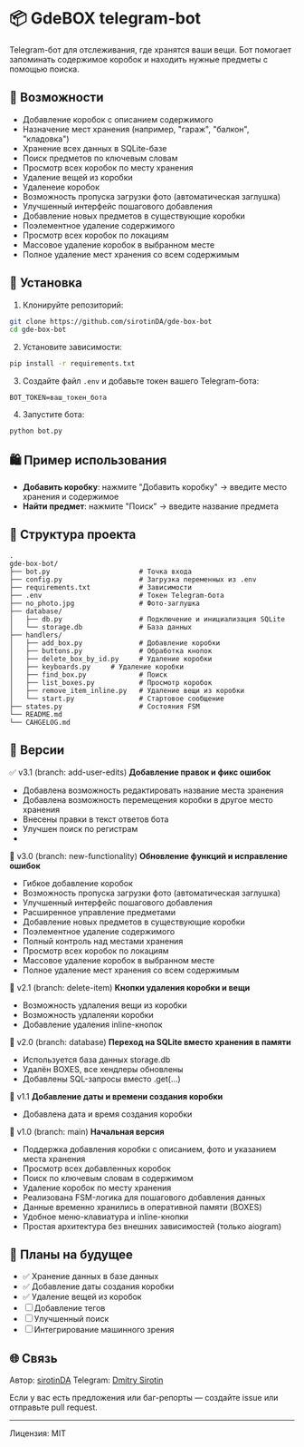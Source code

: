 # 📦 GdeBOX telegram-bot

Telegram-бот для отслеживания, где хранятся ваши вещи. Бот помогает запоминать содержимое коробок и находить нужные предметы с помощью поиска.

## 🚀 Возможности

- Добавление коробок с описанием содержимого
- Назначение мест хранения (например, "гараж", "балкон", "кладовка")
- Хранение всех данных в SQLite-базе
- Поиск предметов по ключевым словам
- Просмотр всех коробок по месту хранения
- Удаление вещей из коробки
- Удаленеие коробок
- Возможность пропуска загрузки фото (автоматическая заглушка)  
- Улучшенный интерфейс пошагового добавления 
- Добавление новых предметов в существующие коробки  
- Поэлементное удаление содержимого
- Просмотр всех коробок по локациям  
- Массовое удаление коробок в выбранном месте  
- Полное удаление мест хранения со всем содержимым

## 💠 Установка

1. Клонируйте репозиторий:

```bash
git clone https://github.com/sirotinDA/gde-box-bot
cd gde-box-bot
```

2. Установите зависимости:

```bash
pip install -r requirements.txt
```

3. Создайте файл `.env` и добавьте токен вашего Telegram-бота:

```env
BOT_TOKEN=ваш_токен_бота
```

4. Запустите бота:

```bash
python bot.py
```

## 🛍 Пример использования

- **Добавить коробку**: нажмите "Добавить коробку" → введите место хранения и содержимое
- **Найти предмет**: нажмите "Поиск" → введите название предмета

## 📂 Структура проекта

```
.
gde-box-bot/
├── bot.py                      # Точка входа
├── config.py                   # Загрузка переменных из .env
├── requirements.txt            # Зависимости
├── .env                        # Токен Telegram-бота
├── no_photo.jpg                # Фото-заглушка
├── database/
│   ├── db.py                   # Подключение и инициализация SQLite
│   └── storage.db              # База данных
├── handlers/
│   ├── add_box.py              # Добавление коробки
│   ├── buttons.py              # Обработка кнопок
│   ├── delete_box_by_id.py     # Удаление коробки
│   ├── keyboards.py     # Удаление коробки
│   ├── find_box.py             # Поиск
│   ├── list_boxes.py           # Просмотр коробок
│   ├── remove_item_inline.py   # Удаление вещи из коробки
│   └── start.py                # Стартовое сообщение
├── states.py                   # Состояния FSM
└── README.md
└── CAHGELOG.md
```

## 🔁 Версии

✅ v3.1 (branch: add-user-edits) **Добавление правок и фикс ошибок**
- Добавлена возможность редактировать название места зранения
- Добавлена возможность перемещения коробки в другое место хранения
- Внесены правки в текст ответов бота
- Улучшен поиск по регистрам
- 

🔁 v3.0 (branch: new-functionality) **Обновление функций и исправление ошибок**
- Гибкое добавление коробок
- Возможность пропуска загрузки фото (автоматическая заглушка)
- Улучшенный интерфейс пошагового добавления
- Расширенное управление предметами
- Добавление новых предметов в существующие коробки  
- Поэлементное удаление содержимого
- Полный контроль над местами хранения
- Просмотр всех коробок по локациям  
- Массовое удаление коробок в выбранном месте  
- Полное удаление мест хранения со всем содержимым

🔁 v2.1 (branch: delete-item)
**Кнопки удаления коробки и вещи**

- Возможность удлаления вещи из коробки
- Возможность удлаленяи коробки
- Добавление удаления inline-кнопок

🔁 v2.0 (branch: database)
**Переход на SQLite вместо хранения в памяти**

- Используется база данных storage.db
- Удалён BOXES, все хендлеры обновлены
- Добавлены SQL-запросы вместо .get(...)

🔁 v1.1 
**Добавление даты и времени создания коробки**

- Добавлена дата и время создания коробки

🔁 v1.0 (branch: main)
**Начальная версия**

- Поддержка добавления коробки с описанием, фото и указанием места хранения
- Просмотр всех добавленных коробок
- Поиск по ключевым словам в содержимом
- Удаление коробок по месту хранения
- Реализована FSM-логика для пошагового добавления данных
- Данные временно хранились в оперативной памяти (BOXES)
- Удобное меню-клавиатура и inline-кнопки
- Простая архитектура без внешних зависимостей (только aiogram)

## 📅 Планы на будущее

- ✅ Хранение данных в базе данных
- ✅ Добавление даты создания коробки
- ✅ Удаление вещей из коробок
- ☐  Добавление тегов
- ☐  Улучшенный поиск
- ☐  Интегрирование машинного зрения

## 🌐 Связь

Автор: [sirotinDA](https://github.com/sirotinDA)
Telegram: [Dmitry Sirotin](https://t.me/sirotinDA)

Если у вас есть предложения или баг-репорты — создайте issue или отправьте pull request.

---

Лицензия: MIT
